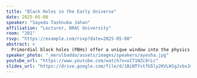 ```yaml
---
title: "Black Holes in the Early Universe"
date: 2025-05-08
speaker: "Sayeda Tashnuba Jahan"
affiliation: "Lecturer, BRAC University"
room: "201"
rsvp: "https://example.com/rsvp?date=2025-05-08"
abstract: >
  Primordial black holes (PBHs) offer a unique window into the physics of the early universe, potentially linking quantum fluctuations during inflation to astrophysical phenomena observable today. In this pedagogical talk, I will introduce the basic mechanisms by which PBHs may have formed from enhanced inflationary scalar perturbations in the early universe. Beginning with a review of inflationary dynamics, I will explain how quantum fluctuations in the inflaton field can seed regions of overdensity. Under certain conditions, these overdense regions re-enter the horizon after inflation and undergo gravitational collapse, giving rise to black holes with masses ranging from sub-atomic scales to many solar masses. I will discuss the criteria for collapse, the role of the equation of state, and the mass spectrum of the resulting PBHs. Finally, I will explore the possible roles PBHs might play in cosmic evolution—including their relevance to dark matter, structure formation, and gravitational wave backgrounds—highlighting how their study connects fundamental theory with cosmological and astrophysical observations.
speaker_photo: "_merulbadda/assets/images/speakers/ayesha.jpg"
youtube_url: "https://www.youtube.com/watch?v=oIT1NZc8rLc"
slides_url: "https://drive.google.com/file/d/1BiNTYstfG5ly2KVLW1gJvbsJm-L79k8m/view?"
---
```

